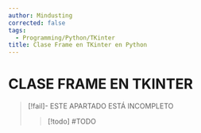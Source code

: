 ```yaml
---
author: Mindusting
corrected: false
tags:
  - Programming/Python/TKinter
title: Clase Frame en TKinter en Python
---
```


# CLASE FRAME EN TKINTER

> [!fail]- ESTE APARTADO ESTÁ INCOMPLETO
> > [!todo] #TODO


